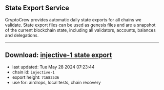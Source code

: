 ## State Export Service
CryptoCrew provides automatic daily state exports for all chains we validate. State export files can be used as genesis files and are a snapshot of the current blockchain state, including all validators, accounts, balances and delegations.

---
**Download: [injective-1 state export](https://dl-eu2.ccvalidators.com/SERVICE/injective/injective-1_export_71682536.json)**
---

- last updated: Tue May 28 2024 07:23:44
- chain id: `injective-1`
- export height: `71682536`
- use for: airdrops, local tests, chain recovery
